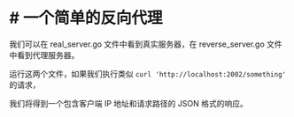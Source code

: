 # # 一个简单的反向代理

我们可以在 real_server.go 文件中看到真实服务器，在 reverse_server.go 文件中看到代理服务器。

运行这两个文件，如果我们执行类似 `curl 'http://localhost:2002/something'` 的请求，

我们将得到一个包含客户端 IP 地址和请求路径的 JSON 格式的响应。
